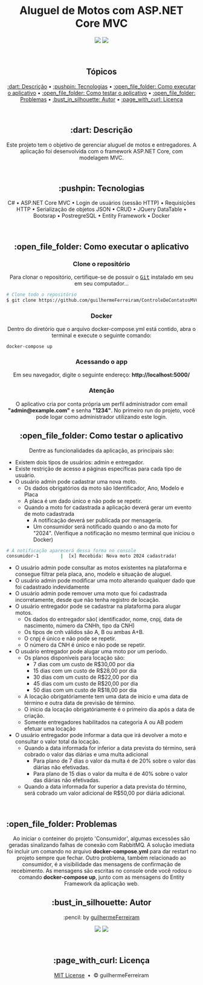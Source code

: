 # <h1 align="center">Aluguel de Motos com ASP.NET Core MVC</h1>

<p align="center">
  <a href="https://github.com/guilhermeFerreiram/AluguelDeMotos/blob/master/LICENSE.txt"><img src="https://img.shields.io/github/license/guilhermeFerreiram/Tamagotchi?Color=323330&style=for-the-badge"/></a>  
  <img src="https://img.shields.io/static/v1?label=Visual+Studio&message=community+2022&color=5C2D91&style=for-the-badge&logo=VisualStudio"/> 
</p>

<br>
<h2 align="center">Tópicos</h2>

<p align="center">
  <a href="#objective">:dart: Descrição</a> &bull;
  <a href="#techs">:pushpin: Tecnologias</a> &bull;
  <a href="#executar">:open_file_folder: Como executar o aplicativo</a> &bull;
  <a href="#testar">:open_file_folder: Como testar o aplicativo</a> &bull;
  <a href="#problemas">:open_file_folder: Problemas</a> &bull;
  <a href="#author">:bust_in_silhouette: Autor</a> &bull; 
  <a href="#license">:page_with_curl: Licença</a>
</p>

<br>
<h2 id="objective" align="center">:dart: Descrição</h2>

<p align="center">Este projeto tem o objetivo de gerenciar aluguel de motos e entregadores. A aplicação foi desenvolvida com o framework ASP.NET Core, com modelagem MVC.</p>

<br>
<h2 id="techs" align="center">:pushpin: Tecnologias</h2>

<p align="center">
  C# &bull;
  ASP.NET Core MVC &bull;
  Login de usuários (sessão HTTP) &bull;
  Requisições HTTP &bull;
  Serialização de objetos JSON &bull;
  CRUD &bull;
  JQuery DataTable &bull;
  Bootsrap &bull;
  PostregreSQL &bull;
  Entity Framework &bull;
  Docker
</p>

<br>
<h2 id="executar" align="center">:open_file_folder: Como executar o aplicativo</h2>

<h3 align="center">Clone o repositório</h3>

<p align="center">Para clonar o repositório, certifique-se de possuir o <kbd><a href="https://git-scm.com/downloads">Git</a></kbd> instalado em seu em seu computador...</p>

``` bash
# Clone todo o repositório
$ git clone https://github.com/guilhermeFerreiram/ControleDeContatosMVC.git
```
<h3 align="center">Docker</h3>

<p align="center">Dentro do diretório que o arquivo docker-compose.yml está contido, abra o terminal e execute o seguinte comando:</p>

```
docker-compose up
```
<h3 align="center">Acessando o app</h3>

<p align="center">Em seu navegador, digite o seguinte endereço: <strong>http://localhost:5000/</strong></p>

<h3 align="center">Atenção</h3>

<p align="center">O aplicativo cria por conta própria um perfil administrador com email <strong>"admin@example.com"</strong> e senha <strong>"1234"</strong>. No primeiro run do projeto, você pode logar como administrador utilizando este login.</p>

<h2 id="testar" align="center">:open_file_folder: Como testar o aplicativo</h2>

<p align="center">Dentre as funcionalidades da aplicação, as principais são:</p>

- Existem dois tipos de usuários: admin e entregador.
- Existe restrição de acesso a páginas específicas para cada tipo de usuário.
- O usuário admin pode cadastrar uma nova moto.
  - Os dados obrigatórios da moto são Identificador, Ano, Modelo e Placa
  - A placa é um dado único e não pode se repetir.
  - Quando a moto for cadastrada a aplicação deverá gerar um evento de moto cadastrada
    - A notificação deverá ser publicada por mensageria.
    - Um consumidor será notificado quando o ano da moto for "2024". (Verifique a notificação no mesmo terminal que iniciou o Docker)
``` bash
# A notificação aparecerá dessa forma no console
consumidor-1        |  [x] Recebida: Nova moto 2024 cadastrada!
```
- O usuário admin pode consultar as motos existentes na plataforma e consegue filtrar pela placa, ano, modelo e situação de aluguel.
- O usuário admin pode modificar uma moto alterando qualquer dado que foi cadastrado indevidamente
- O usuário admin pode remover uma moto que foi cadastrada incorretamente, desde que não tenha registro de locação.
- O usuário entregador pode se cadastrar na plataforma para alugar motos.
    - Os dados do entregador são( identificador, nome, cnpj, data de nascimento, número da CNHh, tipo da CNH)
    - Os tipos de cnh válidos são A, B ou ambas A+B.
    - O cnpj é único e não pode se repetir.
    - O número da CNH é único e não pode se repetir.
- O usuário entregador pode alugar uma moto por um período.
    - Os planos disponíveis para locação são:
        - 7 dias com um custo de R$30,00 por dia
        - 15 dias com um custo de R$28,00 por dia
        - 30 dias com um custo de R$22,00 por dia
        - 45 dias com um custo de R$20,00 por dia
        - 50 dias com um custo de R$18,00 por dia
    - A locação obrigatóriamente tem uma data de inicio e uma data de término e outra data de previsão de término.
    - O inicio da locação obrigatóriamente é o primeiro dia após a data de criação.
    - Somente entregadores habilitados na categoria A ou AB podem efetuar uma locação
- O usuário entregador pode informar a data que irá devolver a moto e consultar o valor total da locação.
    - Quando a data informada for inferior a data prevista do término, será cobrado o valor das diárias e uma multa adicional
        - Para plano de 7 dias o valor da multa é de 20% sobre o valor das diárias não efetivadas.
        - Para plano de 15 dias o valor da multa é de 40% sobre o valor das diárias não efetivadas.
    - Quando a data informada for superior a data prevista do término, será cobrado um valor adicional de R$50,00 por diária adicional.
    
<br>

<h2 id="testar" align="problemas">:open_file_folder: Problemas</h2>

<p align="center">
  Ao iniciar o conteiner do projeto 'Consumidor', algumas excessões são geradas sinalizando falhas de conexão com RabbitMQ. A solução imediata foi incluir um comando no arquivo <strong>docker-compose.yml</strong> para dar restart no projeto sempre que fechar.
  Outro problema, também relacionado ao consumidor, é a visibilidade das mensagens de confirmação de recebimento. As mensagens são escritas no console onde você rodou o comando <strong>docker-compose up</strong>, junto com as mensagens do Entity Framework da aplicação web.
</p>


<h2 align="center" id="author">:bust_in_silhouette: Autor</h2>

<p align="center">:pencil: by <a href="https://github.com/guilhermeFerreiram">guilhermeFerreiram</a></p>
<p align="center"><a href="https://www.linkedin.com/in/guilherme-f-souza/"><img src="https://img.shields.io/static/v1?label=+&message=Guilherme+Ferreira&color=0A66C2&style=flat&logo=linkedin&logoColor=white"/></a> <img src="https://img.shields.io/static/v1?label=+&message=guil.ferreiram@gmail.com&color=EA4335&style=flat&logo=gmail&logoColor=white"/></p>

<br>
<h2 align="center" id="license">:page_with_curl: Licença</h2>

<p align="center"><a href="https://github.com/guilhermeFerreiram/AluguelDeMotos/blob/master/LICENSE.txt">MIT License</a> &nbsp;&bull;&nbsp; &copy; guilhermeFerreiram</p>
 
